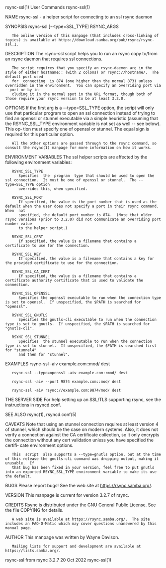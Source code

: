 rsync-ssl(1)								 User Commands								  rsync-ssl(1)

NAME
       rsync-ssl - a helper script for connecting to an ssl rsync daemon

SYNOPSIS
       rsync-ssl [--type=SSL_TYPE] RSYNC_ARGS

       The online version of this manpage (that includes cross-linking of topics) is available at https://download.samba.org/pub/rsync/rsync-ssl.1.

DESCRIPTION
       The rsync-ssl script helps you to run an rsync copy to/from an rsync daemon that requires ssl connections.

       The script requires that you specify an rsync-daemon arg in the style of either hostname:: (with 2 colons) or rsync://hostname/.	 The default port used
       for  connecting	is 874 (one higher than the normal 873) unless overridden in the environment.  You can specify an overriding port via --port or by in‐
       cluding it in the normal spot in the URL format, though both of those require your rsync version to be at least 3.2.0.

OPTIONS
       If the first arg is a --type=SSL_TYPE option, the script will only use that particular program to open an ssl connection instead of trying to  find  an
       openssl or stunnel executable via a simple heuristic (assuming that the RSYNC_SSL_TYPE environment variable is not set as well -- see below).  This op‐
       tion must specify one of openssl or stunnel.  The equal sign is required for this particular option.

       All the other options are passed through to the rsync command, so consult the rsync(1) manpage for more information on how it works.

ENVIRONMENT VARIABLES
       The ssl helper scripts are affected by the following environment variables:

       RSYNC_SSL_TYPE
	      Specifies	 the  program  type that should be used to open the ssl connection.  It must be one of openssl or stunnel.  The --type=SSL_TYPE option
	      overrides this, when specified.

       RSYNC_SSL_PORT
	      If specified, the value is the port number that is used as the default when the user does not specify a port in their rsync command.   When  not
	      specified, the default port number is 874.  (Note that older rsync versions (prior to 3.2.0) did not communicate an overriding port number value
	      to the helper script.)

       RSYNC_SSL_CERT
	      If specified, the value is a filename that contains a certificate to use for the connection.

       RSYNC_SSL_KEY
	      If specified, the value is a filename that contains a key for the provided certificate to use for the connection.

       RSYNC_SSL_CA_CERT
	      If specified, the value is a filename that contains a certificate authority certificate that is used to validate the connection.

       RSYNC_SSL_OPENSSL
	      Specifies the openssl executable to run when the connection type is set to openssl.  If unspecified, the $PATH is searched for "openssl".

       RSYNC_SSL_GNUTLS
	      Specifies the gnutls-cli executable to run when the connection type is set to gnutls.  If unspecified, the $PATH is searched for "gnutls-cli".

       RSYNC_SSL_STUNNEL
	      Specifies	 the stunnel executable to run when the connection type is set to stunnel.  If unspecified, the $PATH is searched first for "stunnel4"
	      and then for "stunnel".

EXAMPLES
	   rsync-ssl -aiv example.com::mod/ dest

	   rsync-ssl --type=openssl -aiv example.com::mod/ dest

	   rsync-ssl -aiv --port 9874 example.com::mod/ dest

	   rsync-ssl -aiv rsync://example.com:9874/mod/ dest

THE SERVER SIDE
       For help setting up an SSL/TLS supporting rsync, see the instructions in rsyncd.conf.

SEE ALSO
       rsync(1), rsyncd.conf(5)

CAVEATS
       Note that using an stunnel connection requires at least version 4 of stunnel, which should be the case on modern systems.  Also, it does not  verify  a
       connection against the CA certificate collection, so it only encrypts the connection without any cert validation unless you have specified the certifi‐
       cate environment options.

       This  script  also supports a --type=gnutls option, but at the time of this release the gnutls-cli command was dropping output, making it unusable.  If
       that bug has been fixed in your version, feel free to put gnutls into an exported RSYNC_SSL_TYPE environment variable to make its use the default.

BUGS
       Please report bugs! See the web site at https://rsync.samba.org/.

VERSION
       This manpage is current for version 3.2.7 of rsync.

CREDITS
       Rsync is distributed under the GNU General Public License.  See the file COPYING for details.

       A web site is available at https://rsync.samba.org/.  The site includes an FAQ-O-Matic which may cover questions unanswered by this manual page.

AUTHOR
       This manpage was written by Wayne Davison.

       Mailing lists for support and development are available at https://lists.samba.org/.

rsync-ssl from rsync 3.2.7						  20 Oct 2022								  rsync-ssl(1)
